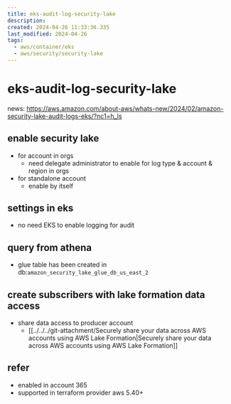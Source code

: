 ```yaml
---
title: eks-audit-log-security-lake
description: 
created: 2024-04-26 11:33:36.335
last_modified: 2024-04-26
tags:
  - aws/container/eks
  - aws/security/security-lake
---
```


# eks-audit-log-security-lake
news:
https://aws.amazon.com/about-aws/whats-new/2024/02/amazon-security-lake-audit-logs-eks/?nc1=h_ls

## enable security lake
- for account in orgs
    - need delegate administrator to enable for log type & account & region in orgs
- for standalone account
    - enable by itself

## settings in eks
- no need EKS to enable logging for audit

## query from athena
- glue table has been created in db:`amazon_security_lake_glue_db_us_east_2`

## create subscribers with lake formation data access
- share data access to producer account
    - [[../../../git-attachment/Securely share your data across AWS accounts using AWS Lake Formation|Securely share your data across AWS accounts using AWS Lake Formation]]


## refer
- enabled in account 365
- supported in terraform provider aws 5.40+


